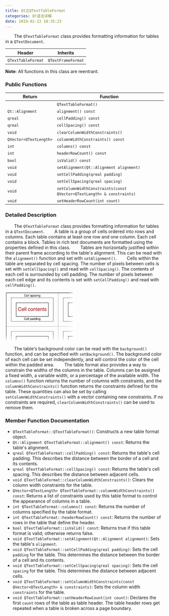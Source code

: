 ```yaml
---
title: Qt之QTextTableFormat
categories: Qt语法详解
date: 2019-02-22 10:35:23
---
```

&emsp;&emsp;The `QTextTableFormat` class provides formatting information for tables in a `QTextDocument`.<!--more-->

Header             | Inherits
-------------------|----------
`QTextTableFormat` | `QTextFrameFormat`

**Note**: All functions in this class are reentrant.

### Public Functions

Return                 | Function
-----------------------|---------
                       | `QTextTableFormat()`
`Qt::Alignment`        | `alignment() const`
`qreal`                | `cellPadding() const`
`qreal`                | `cellSpacing() const`
`void`                 | `clearColumnWidthConstraints()`
`QVector<QTextLength>` | `columnWidthConstraints() const`
`int`                  | `columns() const`
`int`                  | `headerRowCount() const`
`bool`                 | `isValid() const`
`void`                 | `setAlignment(Qt::Alignment alignment)`
`void`                 | `setCellPadding(qreal padding)`
`void`                 | `setCellSpacing(qreal spacing)`
`void`                 | `setColumnWidthConstraints(const QVector<QTextLength> & constraints)`
`void`                 | `setHeaderRowCount(int count)`

### Detailed Description

&emsp;&emsp;The `QTextTableFormat` class provides formatting information for tables in a `QTextDocument`.
&emsp;&emsp;A table is a group of cells ordered into rows and columns. Each table contains at least one row and one column. Each cell contains a block. Tables in rich text documents are formatted using the properties defined in this class.
&emsp;&emsp;Tables are horizontally justified within their parent frame according to the table's alignment. This can be read with the `alignment()` function and set with `setAlignment()`.
&emsp;&emsp;Cells within the table are separated by cell spacing. The number of pixels between cells is set with `setCellSpacing()` and read with `cellSpacing()`. The contents of each cell is surrounded by cell padding. The number of pixels between each cell edge and its contents is set with `setCellPadding()` and read with `cellPadding()`.

<img src="./Qt之QTextTableFormat/1.png" height="154" width="219">

&emsp;&emsp;The table's background color can be read with the `background()` function, and can be specified with `setBackground()`. The background color of each cell can be set independently, and will control the color of the cell within the padded area.
&emsp;&emsp;The table format also provides a way to constrain the widths of the columns in the table. Columns can be assigned a fixed width, a variable width, or a percentage of the available width. The `columns()` function returns the number of columns with constraints, and the `columnWidthConstraints()` function returns the constraints defined for the table. These quantities can also be set by calling `setColumnWidthConstraints()` with a vector containing new constraints. If no constraints are required, `clearColumnWidthConstraints()` can be used to remove them.

### Member Function Documentation

- `QTextTableFormat::QTextTableFormat()`: Constructs a new table format object.
- `Qt::Alignment QTextTableFormat::alignment() const`: Returns the table's alignment.
- `qreal QTextTableFormat::cellPadding() const`: Returns the table's cell padding. This describes the distance between the border of a cell and its contents.
- `qreal QTextTableFormat::cellSpacing() const`: Returns the table's cell spacing. This describes the distance between adjacent cells.
- `void QTextTableFormat::clearColumnWidthConstraints()`: Clears the column width constraints for the table.
- `QVector<QTextLength> QTextTableFormat::columnWidthConstraints() const`: Returns a list of constraints used by this table format to control the appearance of columns in a table.
- `int QTextTableFormat::columns() const`: Returns the number of columns specified by the table format.
- `int QTextTableFormat::headerRowCount() const`: Returns the number of rows in the table that define the header.
- `bool QTextTableFormat::isValid() const`: Returns true if this table format is valid; otherwise returns false.
- `void QTextTableFormat::setAlignment(Qt::Alignment alignment)`: Sets the table's `alignment`.
- `void QTextTableFormat::setCellPadding(qreal padding)`: Sets the cell `padding` for the table. This determines the distance between the border of a cell and its contents.
- `void QTextTableFormat::setCellSpacing(qreal spacing)`: Sets the cell `spacing` for the table. This determines the distance between adjacent cells.
- `void QTextTableFormat::setColumnWidthConstraints(const QVector<QTextLength> & constraints)`: Sets the column width `constraints` for the table.
- `void QTextTableFormat::setHeaderRowCount(int count)`: Declares the first `count` rows of the table as table header. The table header rows get repeated when a table is broken across a page boundary.